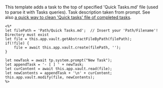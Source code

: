 This template adds a task to the top of specified 'Quick Tasks.md' file (used to parse it with Tasks queries). Task description taken from prompt.
See also [a quick way to clean 'Quick tasks' file of completed tasks](https://github.com/siebentod/obsidian-snippets/blob/main/(Templater)%20Move%20all%20completed%20tasks%20in%20file%20A%20to%20file%20B.md).

```
<%*
let filePath = 'Path/Quick Tasks.md';  // Insert your 'Path/Filename'! Directory must exist
let file = this.app.vault.getAbstractFileByPath(filePath);
if(!file) {
    file = await this.app.vault.create(filePath, '');
}

let newTask = await tp.system.prompt("New Task");
let appendTask = '- [ ] ' + newTask;
let curContent = await this.app.vault.read(file);
let newContents = appendTask + '\n' + curContent;
this.app.vault.modify(file, newContents);
%>
```
